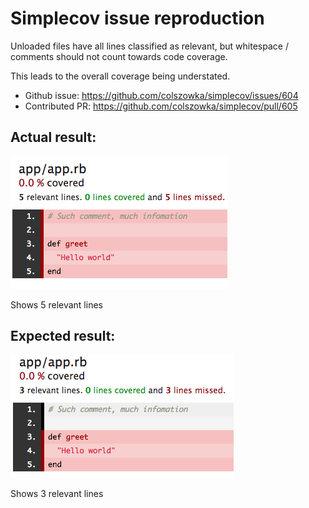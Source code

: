 # Simplecov issue reproduction

Unloaded files have all lines classified as relevant, but whitespace / comments should not count towards code coverage.

This leads to the overall coverage being understated.

- Github issue: https://github.com/colszowka/simplecov/issues/604
- Contributed PR: https://github.com/colszowka/simplecov/pull/605

## Actual result:

![Actual result](actual.png)

Shows 5 relevant lines

## Expected result:

![Expected result](expected.png)

Shows 3 relevant lines
